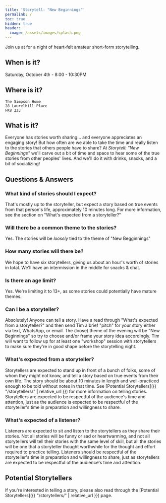```yaml
---
title: 'Storytell: "New Beginnings"'
permalink: /
toc: true
hidden: true
header:
  image: /assets/images/splash.png
---
```


Join us at for a night of heart-felt amateur short-form storytelling.

## When is it?
Saturday, October 4th - 8:00 - 10:30PM

## Where is it?
```
The Simpson Home
28 Laurelhill Place
FK8 2JJ
```

## What is it?
Everyone has stories worth sharing... and everyone appreciates an engaging story! But how often are we able to take the time and really listen to the stories that others people have to share?
At *Storytell: "New Beginnings"* we'll carve out a bit of time and space to hear some of the true stories from other peoples' lives. And we'll do it with drinks, snacks, and a bit of socializing!

## Questions & Answers

### What kind of stories should I expect?
That's mostly up to the storyteller, but expect a story based on true events from that person's life, approximately 10 minutes long. For more information, see the section on "What's expected from a storyteller?"

### Will there be a common theme to the stories?
Yes. The stories will be _loosely_ tied to the theme of "New Begginnings"

### How many stories will there be?
We hope to have six storytellers, giving us about an hour's worth of stories in total. We'll have an intermission in the middle for snacks & chat.

### Is there an age limit?
Yes. We're limiting it to 13+, as some stories could potentially have mature themes.

### Can I be a storyteller?
Absolutely! Anyone can tell a story. Have a read through "What's expected from a storyteller?" and then send Tim a brief "pitch" for your story either via text, WhatsApp, or email. The (loose) theme of the evening will be "New Beginnings" so try to choose and/or frame your story idea accordingly. Tim will want to follow up for at least one "workshop" session with storytellers to make sure they're in good shape before the storytelling night.

### What's expected from a storyteller?
Storytellers are expected to stand up in front of a bunch of folks, some of whom they might not know, and tell a story based on true events from their own life. The story should be about 10 minutes in length and well-practiced enough to be told without notes in that time. See [Potential Storytellers]({{ "/storytellers/" | relative_url }}) for more information on telling stories. Storytellers are expected to be respectful of the audience's time and attention, just as the audience is expected to be respectful of the storyteller's time in preparation and willingness to share.

### What's expected of a listener?
Listeners are expected to sit and listen to the storytellers as they share their stories. Not all stories will be funny or sad or heartwarming, and not all storytellers will tell their stories with the same level of skill, but all the stories will be one that a storyteller thought worthwhile for the thought and effort required to practice telling. Listeners should be respectful of the storyteller's time in preparation and willingness to share, just as storytellers are expected to be respectful of the audience's time and attention.

## Potential Storytellers
If you're interested in telling a story, please also read through the [Potential Storytellers]({{ "/storytellers/" | relative_url }}) page.
